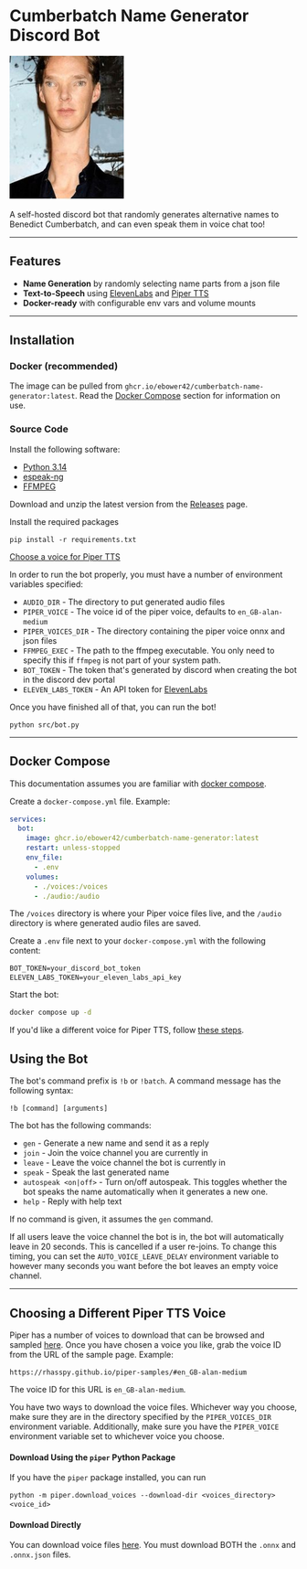 # Cumberbatch Name Generator Discord Bot

![](./image/bandycoot_cumberbund.jpg)

A self-hosted discord bot that randomly generates alternative names to Benedict Cumberbatch, and can even speak them 
in voice chat too!

---

## Features
- **Name Generation** by randomly selecting name parts from a json file
- **Text-to-Speech** using [ElevenLabs](https://elevenlabs.io/) and [Piper TTS](https://github.com/OHF-Voice/piper1-gpl)
- **Docker-ready** with configurable env vars and volume mounts

---
## Installation
### Docker (recommended)
The image can be pulled from `ghcr.io/ebower42/cumberbatch-name-generator:latest`. Read the 
[Docker Compose](#docker-compose) section for information on use.

### Source Code
Install the following software:
- [Python 3.14](https://www.python.org/downloads/)
- [espeak-ng](https://github.com/espeak-ng/espeak-ng)
- [FFMPEG](https://www.ffmpeg.org/)

Download and unzip the latest version from the 
[Releases](https://github.com/ebower42/CumberbatchNameGenerator/releases) page.

Install the required packages 

    pip install -r requirements.txt

[Choose a voice for Piper TTS](#choosing-a-different-piper-tts-voice)

In order to run the bot properly, you must have a number of environment variables specified:
- `AUDIO_DIR` - The directory to put generated audio files
- `PIPER_VOICE` - The voice id of the piper voice, defaults to `en_GB-alan-medium`
- `PIPER_VOICES_DIR` - The directory containing the piper voice onnx and json files
- `FFMPEG_EXEC` - The path to the ffmpeg executable. You only need to specify this if `ffmpeg` is not part of your 
  system path.
- `BOT_TOKEN` - The token that's generated by discord when creating the bot in the discord dev portal
- `ELEVEN_LABS_TOKEN` - An API token for [ElevenLabs](https://elevenlabs.io/)

Once you have finished all of that, you can run the bot!

    python src/bot.py

---

## Docker Compose
This documentation assumes you are familiar with [docker compose](https://docs.docker.com/compose/).

Create a `docker-compose.yml` file. Example:
```yaml
services:
  bot:
    image: ghcr.io/ebower42/cumberbatch-name-generator:latest
    restart: unless-stopped
    env_file:
      - .env
    volumes:
      - ./voices:/voices
      - ./audio:/audio
```
The `/voices` directory is where your Piper voice files live, and the `/audio` directory is where generated audio files
are saved.

Create a `.env` file next to your `docker-compose.yml` with the following content:
```dotenv
BOT_TOKEN=your_discord_bot_token
ELEVEN_LABS_TOKEN=your_eleven_labs_api_key
```

Start the bot:
```bash
docker compose up -d
```
If you'd like a different voice for Piper TTS, follow [these steps](#choosing-a-different-piper-tts-voice).

## Using the Bot
The bot's command prefix is `!b` or `!batch`. A command message has the following syntax:

    !b [command] [arguments]

The bot has the following commands:
- `gen` - Generate a new name and send it as a reply
- `join` - Join the voice channel you are currently in
- `leave` - Leave the voice channel the bot is currently in
- `speak` - Speak the last generated name
- `autospeak <on|off>` - Turn on/off autospeak. This toggles whether the bot speaks the name automatically when it 
  generates a new one.
- `help` - Reply with help text

If no command is given, it assumes the `gen` command.

If all users leave the voice channel the bot is in, the bot will automatically leave in 20 seconds. This is cancelled if
a user re-joins. To change this timing, you can set the `AUTO_VOICE_LEAVE_DELAY` environment variable to however
many seconds you want before the bot leaves an empty voice channel.

---

## Choosing a Different Piper TTS Voice
Piper has a number of voices to download that can be browsed and sampled 
[here](https://rhasspy.github.io/piper-samples/). Once you have chosen a voice you like, grab the voice ID from the 
URL of the sample page. Example:

    https://rhasspy.github.io/piper-samples/#en_GB-alan-medium

The voice ID for this URL is `en_GB-alan-medium`.

You have two ways to download the voice files. Whichever way you choose, make sure they are in the directory specified
by the `PIPER_VOICES_DIR` environment variable. Additionally, make sure you have the `PIPER_VOICE` environment variable
set to whichever voice you choose.
#### Download Using the `piper` Python Package
If you have the `piper` package installed, you can run

    python -m piper.download_voices --download-dir <voices_directory> <voice_id>

#### Download Directly
You can download voice files [here](https://huggingface.co/rhasspy/piper-voices/tree/main). You must download BOTH
the `.onnx` and `.onnx.json` files.


